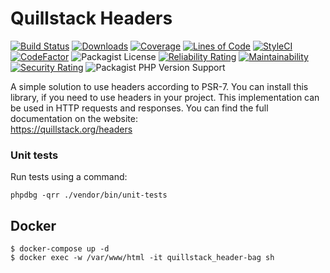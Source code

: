 # Quillstack Headers

[![Build Status](https://app.travis-ci.com/quillstack/header-bag.svg?branch=main)](https://app.travis-ci.com/quillstack/header-bag)
[![Downloads](https://img.shields.io/packagist/dt/quillstack/header-bag.svg)](https://packagist.org/packages/quillstack/header-bag)
[![Coverage](https://sonarcloud.io/api/project_badges/measure?project=quillstack_header-bag&metric=coverage)](https://sonarcloud.io/dashboard?id=quillstack_header-bag)
[![Lines of Code](https://sonarcloud.io/api/project_badges/measure?project=quillstack_header-bag&metric=ncloc)](https://sonarcloud.io/dashboard?id=quillstack_header-bag)
[![StyleCI](https://github.styleci.io/repos/295142725/shield?branch=main)](https://github.styleci.io/repos/295142725?branch=main)
[![CodeFactor](https://www.codefactor.io/repository/github/quillstack/header-bag/badge)](https://www.codefactor.io/repository/github/quillstack/header-bag)
![Packagist License](https://img.shields.io/packagist/l/quillstack/header-bag)
[![Reliability Rating](https://sonarcloud.io/api/project_badges/measure?project=quillstack_header-bag&metric=reliability_rating)](https://sonarcloud.io/dashboard?id=quillstack_header-bag)
[![Maintainability](https://api.codeclimate.com/v1/badges/47cc5782df40c9082f8b/maintainability)](https://codeclimate.com/github/quillstack/header-bag/maintainability)
[![Security Rating](https://sonarcloud.io/api/project_badges/measure?project=quillstack_header-bag&metric=security_rating)](https://sonarcloud.io/dashboard?id=quillstack_header-bag)
![Packagist PHP Version Support](https://img.shields.io/packagist/php-v/quillstack/header-bag)

A simple solution to use headers according to PSR-7. You can install this library, if you need to use headers
in your project. This implementation can be used in HTTP requests and responses. 
You can find the full documentation on the website: \
https://quillstack.org/headers

### Unit tests

Run tests using a command:

```
phpdbg -qrr ./vendor/bin/unit-tests
```

## Docker

```shell
$ docker-compose up -d
$ docker exec -w /var/www/html -it quillstack_header-bag sh
```
